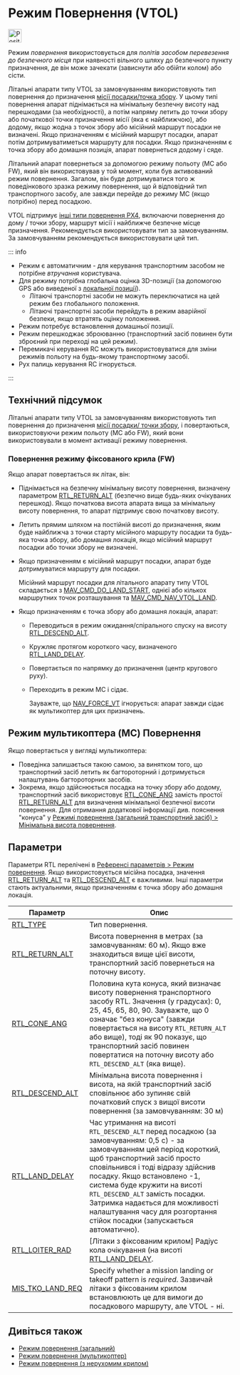 # Режим Повернення (VTOL)

<img src="../../assets/site/position_fixed.svg" title="Position fix required (e.g. GPS)" width="30px" />

Режим _повернення_ використовується для _політів засобом перевезення до безпечного місця_ при наявності вільного шляху до безпечного пункту призначення, де він може зачекати (зависнути або обійти колом) або сісти.

Літальні апарати типу VTOL за замовчуванням використовують тип повернення до призначення [місії посадки/точка збору](../flight_modes/return.md#mission-landing-rally-point-return-type-rtl-type-1).
У цьому типі повернення апарат піднімається на мінімальну безпечну висоту над перешкодами (за необхідності), а потім напряму летить до точки збору або початкової точки призначення місії (яка є найближчою), або додому, якщо жодна з точок збору або місійний маршрут посадки не визначені.
Якщо призначенням є місійний маршрут посадки, апарат потім дотримуватиметься маршруту для посадки.
Якщо призначенням є точка збору або домашня позиція, апарат повернеться додому і сяде.

Літальний апарат повернеться за допомогою режиму польоту (MC або FW), який він використовував у той момент, коли був активований режим повернення.
Загалом, він буде дотримуватися того ж поведінкового зразка режиму повернення, що й відповідний тип транспортного засобу, але завжди перейде до режиму MC (якщо потрібно) перед посадкою.

VTOL підтримує [інші типи повернення PX4](../flight_modes/return.md#return-types-rtl-type), включаючи повернення до дому / точки збору, маршрут місії і найближче безпечне місце призначення. Рекомендується використовувати тип за замовчуванням.
За замовчуванням рекомендується використовувати цей тип.

::: info

- Режим є автоматичним - для керування транспортним засобом не потрібне _втручання_ користувача.
- Для режиму потрібна глобальна оцінка 3D-позиції (за допомогою GPS або виведеної з [локальної позиції](../ros/external_position_estimation.md#enabling-auto-modes-with-a-local-position)).
  - Літаючі транспортні засоби не можуть переключатися на цей режим без глобального положення.
  - Літаючі транспортні засоби перейдуть в режим аварійної безпеки, якщо втратять оцінку положення.
- Режим потребує встановлення домашньої позиції.
- Режим перешкоджає зброюванню (транспортний засіб повинен бути зброєний при переході на цей режим).
- Перемикачі керування RC можуть використовуватися для зміни режимів польоту на будь-якому транспортному засобі.
- Рух палиць керування RC ігнорується.

<!-- https://github.com/PX4/PX4-Autopilot/blob/main/src/modules/commander/ModeUtil/mode_requirements.cpp -->

:::

## Технічний підсумок

Літальні апарати типу VTOL за замовчуванням використовують тип повернення до призначення [місії посадки/ точки збору](../flight_modes/return.md#mission-landing-rally-point-return-type-rtl-type-1), і повертаються, використовуючи режим польоту (MC або FW), який вони використовували в момент активації режиму повернення.

### Повернення режиму фіксованого крила (FW)

Якщо апарат повертається як літак, він:

- Піднімається на безпечну мінімальну висоту повернення, визначену параметром [RTL_RETURN_ALT](#RTL_RETURN_ALT) (безпечно вище будь-яких очікуваних перешкод).
  Якщо початкова висота апарата вища за мінімальну висоту повернення, то апарат підтримує свою початкову висоту.
  <!-- Note that return altitude cannot be configured using the "cone" parameter in fixed-wing vehicles. -->

- Летить прямим шляхом на постійній висоті до призначення, яким буде найближча з точки старту місійного маршруту посадки та будь-яка точка збору, або домашня локація, якщо місійний маршрут посадки або точки збору не визначені.

- Якщо призначенням є місійний маршрут посадки, апарат буде дотримуватися маршруту для посадки.

  Місійний маршрут посадки для літального апарату типу VTOL складається з [MAV_CMD_DO_LAND_START](https://mavlink.io/en/messages/common.html#MAV_CMD_DO_LAND_START), однієї або кількох маршрутних точок розташування та [MAV_CMD_NAV_VTOL_LAND](https://mavlink.io/en/messages/common.html#MAV_CMD_NAV_VTOL_LAND).

- Якщо призначенням є точка збору або домашня локація, апарат:

  - Переводиться в режим ожидання/спірального спуску на висоту [RTL_DESCEND_ALT](#RTL_DESCEND_ALT).
  - Кружляє протягом короткого часу, визначеного [RTL_LAND_DELAY](#RTL_LAND_DELAY).
  - Повертається по напрямку до призначення (центр кругового руху).
  - Переходить в режим MC і сідає.

    Зауважте, що [NAV_FORCE_VT](../advanced_config/parameter_reference.md#NAV_FORCE_VT) ігнорується: апарат завжди сідає як мультикоптер для цих призначень.

## Режим мультикоптера (MC) Повернення

Якщо повертається у вигляді мультикоптера:

- Поведінка залишається такою самою, за винятком того, що транспортний засіб летить як багтороторний і дотримується налаштувань багтороторних засобів.
- Зокрема, якщо здійснюється посадка на точку збору або додому, транспортний засіб використовує [RTL_CONE_ANG](#RTL_CONE_ANG) замість простої [RTL_RETURN_ALT](#RTL_RETURN_ALT) для визначення мінімальної безпечної висоти повернення.
  Для отримання додаткової інформації див. пояснення "конуса" у [Режимі повернення (загальний транспортний засіб) > Мінімальна висота повернення](../flight_modes/return.md#minimum-return-altitude).

## Параметри

Параметри RTL перелічені в [Референсі параметрів > Режим повернення](../advanced_config/parameter_reference.md#return-mode).
Якщо використовується місійна посадка, значення [RTL_RETURN_ALT](#RTL_RETURN_ALT) та [RTL_DESCEND_ALT](#RTL_DESCEND_ALT) є важливими.
Інші параметри стають актуальними, якщо призначенням є точка збору або домашня локація.

| Параметр                                                                                                                                                                   | Опис                                                                                                                                                                                                                                                                                                                                                                                                                                                                                                               |
| -------------------------------------------------------------------------------------------------------------------------------------------------------------------------- | ------------------------------------------------------------------------------------------------------------------------------------------------------------------------------------------------------------------------------------------------------------------------------------------------------------------------------------------------------------------------------------------------------------------------------------------------------------------------------------------------------------------ |
| <a id="RTL_TYPE"></a>[RTL_TYPE](../advanced_config/parameter_reference.md#RTL_TYPE)                                                                   | Тип повернення.                                                                                                                                                                                                                                                                                                                                                                                                                                                                                    |
| <a id="RTL_RETURN_ALT"></a>[RTL_RETURN_ALT](../advanced_config/parameter_reference.md#RTL_RETURN_ALT)                            | Висота повернення в метрах (за замовчуванням: 60 м). Якщо вже знаходиться вище цієї висоти, транспортний засіб повернеться на поточну висоту.                                                                                                                                                                                                                                                                                                   |
| <a id="RTL_CONE_ANG"></a>[RTL_CONE_ANG](../advanced_config/parameter_reference.md#RTL_CONE_ANG)                                  | Половина кута конуса, який визначає висоту повернення транспортного засобу RTL. Значення (у градусах): 0, 25, 45, 65, 80, 90. Зауважте, що 0 означає "без конуса" (завжди повертається на висоту `RTL_RETURN_ALT` або вище), тоді як 90 показує, що транспортний засіб повинен повертатися на поточну висоту або `RTL_DESCEND_ALT` (яка вище).                                            |
| <a id="RTL_DESCEND_ALT"></a>[RTL_DESCEND_ALT](../advanced_config/parameter_reference.md#RTL_DESCEND_ALT)                         | Мінімальна висота повернення і висота, на якій транспортний засіб сповільнює або зупиняє свій початковий спуск з вищої висоти повернення (за замовчуванням: 30 м)                                                                                                                                                                                                                                                                                                               |
| <a id="RTL_LAND_DELAY"></a>[RTL_LAND_DELAY](../advanced_config/parameter_reference.md#RTL_LAND_DELAY)                            | Час утримання на висоті `RTL_DESCEND_ALT` перед посадкою (за замовчуванням: 0,5 с) - за замовчуванням цей період короткий, щоб транспортний засіб просто сповільнився і тоді відразу здійснив посадку. Якщо встановлено -1, система буде кружити на висоті `RTL_DESCEND_ALT` замість посадки. Затримка надається для можливості налаштування часу для розгортання стійок посадки (запускається автоматично). |
| <a id="RTL_LOITER_RAD"></a>[RTL_LOITER_RAD](../advanced_config/parameter_reference.md#RTL_LOITER_RAD)                            | [Літаки з фіксованим крилом] Радіус кола очікування (на висоті [RTL_LAND_DELAY](#RTL_LAND_DELAY).                                                                                                                                                                                                                                                                                 |
| <a id="MIS_TKO_LAND_REQ"></a>[MIS_TKO_LAND_REQ](../advanced_config/parameter_reference.md#MIS_TKO_LAND_REQ) | Specify whether a mission landing or takeoff pattern is _required_. Зазвичай літаки з фіксованим крилом встановлюють це для вимоги до посадкового маршруту, але VTOL - ні.                                                                                                                                                                                                                                                                                                         |

## Дивіться також

- [Режим повернення (загальний)](../flight_modes/return.md)
- [Режим повернення (мультикоптер)](../flight_modes_mc/return.md)
- [Режим повернення (з нерухомим крилом)](../flight_modes_fw/return.md)
